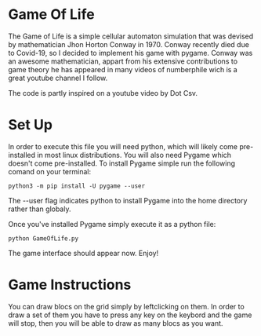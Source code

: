 # Game Of Life

The Game of Life is a simple cellular automaton simulation that was devised by mathematician Jhon Horton Conway in 1970. 
Conway recently died due to Covid-19, so I decided to implement his game with pygame. Conway was an awesome mathematician, appart from his extensive contributions to game theory he has appeared in many videos of numberphile wich is a great youtube channel I follow.

The code is partly inspired on a youtube video by Dot Csv.


# Set Up

In order to execute this file you will need python, which will likely come pre-installed in most linux distributions.
You will also need Pygame which doesn't come pre-installed.
To install Pygame simple run the following comand on your terminal:

```
python3 -m pip install -U pygame --user
```

The --user flag indicates python to install Pygame into the home directory rather than globaly.


Once you've installed Pygame simply execute it as a python file:

```
python GameOfLife.py
```

The game interface should appear now.
Enjoy!

# Game Instructions

You can draw blocs on the grid simply by leftclicking on them. In order to draw a set of them you have to press any key on the keybord and the game will stop, then you will be able to draw as many blocs as you want.




